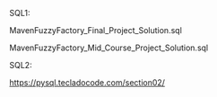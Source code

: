 
SQL1:

MavenFuzzyFactory_Final_Project_Solution.sql

MavenFuzzyFactory_Mid_Course_Project_Solution.sql

SQL2:

https://pysql.tecladocode.com/section02/


